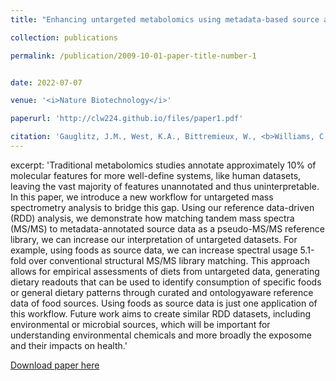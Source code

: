 ```yaml
---
title: "Enhancing untargeted metabolomics using metadata-based source annotation"

collection: publications

permalink: /publication/2009-10-01-paper-title-number-1


date: 2022-07-07

venue: '<i>Nature Biotechnology</i>'

paperurl: 'http://clw224.github.io/files/paper1.pdf'

citation: 'Gauglitz, J.M., West, K.A., Bittremieux, W., <b>Williams, C.L.</b>, et al. Enhancing untargeted metabolomics using metadata-based source annotation. <i>Nat Biotechnol</i> 40, 1774–1779 (2022).'
---
```


excerpt: 'Traditional metabolomics studies annotate approximately 10% of molecular features
for more well-define systems, like human datasets, leaving the vast majority of features
unannotated and thus uninterpretable. In this paper, we introduce a new workflow for untargeted
mass spectrometry analysis to bridge this gap. Using our reference data-driven (RDD) analysis,
we demonstrate how matching tandem mass spectra (MS/MS) to metadata-annotated source
data as a pseudo-MS/MS reference library, we can increase our interpretation of untargeted
datasets. For example, using foods as source data, we can increase spectral usage 5.1-fold
over conventional structural MS/MS library matching. This approach allows for empirical
assessments of diets from untargeted data, generating dietary readouts that can be used to
identify consumption of specific foods or general dietary patterns through curated and ontologyaware
reference data of food sources. Using foods as source data is just one application of this
workflow. Future work aims to create similar RDD datasets, including environmental or microbial
sources, which will be important for understanding environmental chemicals and more broadly
the exposome and their impacts on health.'


[Download paper here](http://clw224.github.io/files/paper1.pdf)

